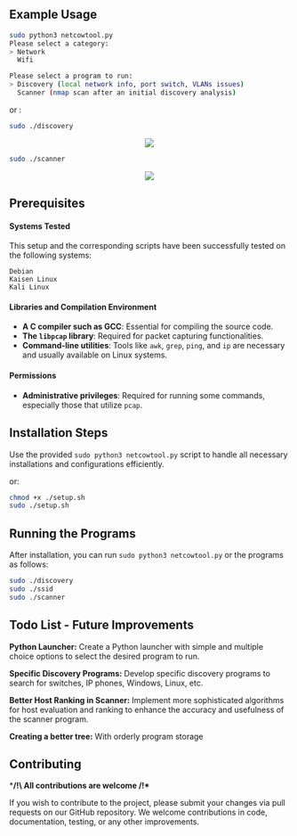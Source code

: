 ## Example Usage
```bash
sudo python3 netcowtool.py
Please select a category:                                                                      
> Network                                                                                      
  Wifi

Please select a program to run:                                                   
> Discovery (local network info, port switch, VLANs issues)                                    
  Scanner (nmap scan after an initial discovery analysis)
```
or :

```bash
sudo ./discovery
```
<center>
<img src="https://github.com/TheLaughingCow/discovery/blob/main/md01.png"/>
</center>

```bash
sudo ./scanner
```
<center>
<img src="https://github.com/TheLaughingCow/discovery/blob/main/md02.png"/>
</center>

## Prerequisites

#### Systems Tested

This setup and the corresponding scripts have been successfully tested on the following systems:

    Debian
    Kaisen Linux
    Kali Linux
    
#### Libraries and Compilation Environment

- **A C compiler such as GCC**: Essential for compiling the source code.
- **The `libpcap` library**: Required for packet capturing functionalities.
- **Command-line utilities**: Tools like `awk`, `grep`, `ping`, and `ip` are necessary and usually available on Linux systems.

#### Permissions

- **Administrative privileges**: Required for running some commands, especially those that utilize `pcap`.

## Installation Steps

Use the provided `sudo python3 netcowtool.py` script to handle all necessary installations and configurations efficiently.

or:

```bash
chmod +x ./setup.sh
sudo ./setup.sh
```
## Running the Programs

After installation, you can run `sudo python3 netcowtool.py` or the programs as follows:

```bash
sudo ./discovery
sudo ./ssid
sudo ./scanner
```
## Todo List - Future Improvements

**Python Launcher:**
Create a Python launcher with simple and multiple choice options to select the desired program to run.

**Specific Discovery Programs:**
Develop specific discovery programs to search for switches, IP phones, Windows, Linux, etc.

**Better Host Ranking in Scanner:**
Implement more sophisticated algorithms for host evaluation and ranking to enhance the accuracy and usefulness of the scanner program.

**Creating a better tree:**
With orderly program storage

## Contributing

***/!\ All contributions are welcome /!\***

If you wish to contribute to the project, please submit your changes via pull requests on our GitHub repository.
We welcome contributions in code, documentation, testing, or any other improvements.
